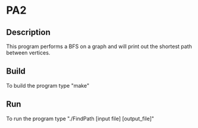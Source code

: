 # PA2
## Description
This program performs a BFS on a graph and will print out the shortest path
between vertices.
## Build
To build the program type "make"
## Run
To run the program type "./FindPath [input file] [output_file]"
